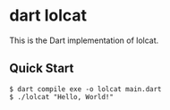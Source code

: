 # dart lolcat

This is the Dart implementation of lolcat. 

## Quick Start

```console
$ dart compile exe -o lolcat main.dart
$ ./lolcat "Hello, World!"
```